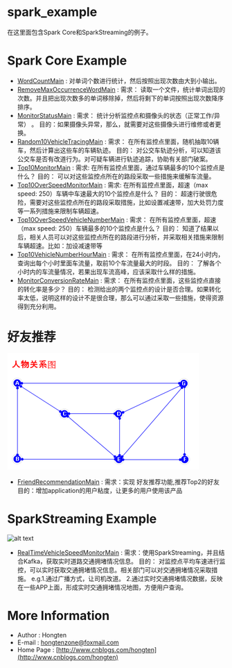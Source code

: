 # spark_example
在这里面包含Spark Core和SparkStreaming的例子。


# Spark Core Example

* [WordCountMain](https://github.com/Hongten/spark_example/blob/master/src/com/hongten/spark/example/wordcount/WordCountMain.java) : 对单词个数进行统计，然后按照出现次数由大到小输出。
* [RemoveMaxOccurrenceWordMain](https://github.com/Hongten/spark_example/blob/master/src/com/hongten/spark/example/wordcount/RemoveMaxOccurrenceWordMain.java) : 需求： 读取一个文件，统计单词出现的次数。并且把出现次数多的单词移除掉，然后将剩下的单词按照出现次数降序排序。
* [MonitorStatusMain](https://github.com/Hongten/spark_example/blob/master/src/com/hongten/spark/example/traffic/MonitorStatusMain.java) : 
需求： 统计分析监控点和摄像头的状态（正常工作/异常） 。 
目的：如果摄像头异常，那么，就需要对这些摄像头进行维修或者更换。
* [Random10VehicleTracingMain](https://github.com/Hongten/spark_example/blob/master/src/com/hongten/spark/example/traffic/Random10VehicleTracingMain.java) : 
需求： 在所有监控点里面，随机抽取10辆车，然后计算出这些车的车辆轨迹。 
目的： 对公交车轨迹分析，可以知道该公交车是否有改道行为。对可疑车辆进行轨迹追踪，协助有关部门破案。
* [Top10MonitorMain](https://github.com/Hongten/spark_example/blob/master/src/com/hongten/spark/example/traffic/Top10MonitorMain.java) : 
需求: 在所有监控点里面，通过车辆最多的10个监控点是什么？
目的： 可以对这些监控点所在的路段采取一些措施来缓解车流量。
* [Top10OverSpeedMonitorMain](https://github.com/Hongten/spark_example/blob/master/src/com/hongten/spark/example/traffic/Top10OverSpeedMonitorMain.java) : 
需求: 在所有监控点里面，超速（max speed: 250）车辆中车速最大的10个监控点是什么？
目的： 超速行驶很危险，需要对这些监控点所在的路段采取措施，比如设置减速带，加大处罚力度等一系列措施来限制车辆超速。
* [Top10OverSpeedVehicleNumberMain](https://github.com/Hongten/spark_example/blob/master/src/com/hongten/spark/example/traffic/Top10OverSpeedVehicleNumberMain.java) : 
需求： 在所有监控点里面，超速（max speed: 250）车辆最多的10个监控点是什么？
目的： 知道了结果以后，相关人员可以对这些监控点所在的路段进行分析，并采取相关措施来限制车辆超速。比如：加设减速带等
* [Top10VehicleNumberHourMain](https://github.com/Hongten/spark_example/blob/master/src/com/hongten/spark/example/traffic/Top10VehicleNumberHourMain.java) : 
需求： 在所有监控点里面，在24小时内，查询出每个小时里面车流量，取前10个车流量最大的时段。
目的： 了解各个小时内的车流量情况，若果出现车流高峰，应该采取什么样的措施。
* [MonitorConversionRateMain](https://github.com/Hongten/spark_example/blob/master/src/com/hongten/spark/example/traffic/MonitorConversionRateMain.java) : 
需求： 在所有监控点里面，这些监控点直接的转化率是多少？
目的： 检测给出的两个监控点的设计是否合理。如果转化率太低，说明这样的设计不是很合理，那么可以通过采取一些措施，使得资源得到充分利用。


# 好友推荐

![alt text](https://github.com/Hongten/spark_example/blob/master/resources/recommendation.png)

* [FriendRecommendationMain](https://github.com/Hongten/spark_example/blob/master/src/com/hongten/spark/example/recommendation/FriendRecommendationMain.java) : 
需求：实现 好友推荐功能,推荐Top2的好友
目的：增加application的用户粘度，让更多的用户使用该产品

# SparkStreaming Example

![alt text](https://github.com/Hongten/spark_example/blob/master/output/realTimeVehicleSpeedMonitor.gif)


* [RealTimeVehicleSpeedMonitorMain](https://github.com/Hongten/spark_example/blob/master/src/com/hongten/spark/example/streaming/RealTimeVehicleSpeedMonitorMain.java) : 
需求：使用SparkStreaming，并且结合Kafka，获取实时道路交通拥堵情况信息。
目的： 对监控点平均车速进行监控，可以实时获取交通拥堵情况信息。相关部门可以对交通拥堵情况采取措施。
e.g.1.通过广播方式，让司机改道。 
    2.通过实时交通拥堵情况数据，反映在一些APP上面，形成实时交通拥堵情况地图，方便用户查询。


# More Information

* Author            : Hongten
* E-mail            : [hongtenzone@foxmail.com](mailto:hongtenzone@foxmail.com)
* Home Page         : [http://www.cnblogs.com/hongten](http://www.cnblogs.com/hongten)
